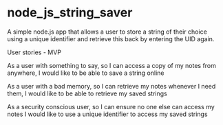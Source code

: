 # node_js_string_saver

A simple node.js app that allows a user to store a string of their choice using a unique identifier and retrieve this back by entering the UID again.

User stories - MVP

As a user with something to say,
so I can access a copy of my notes from anywhere,
I would like to be able to save a string online

As a user with a bad memory,
so I can retrieve my notes whenever I need them,
I would like to be able to retrieve my saved strings

As a security conscious user,
so I can ensure no one else can access my notes
I would like to use a unique identifier to access my saved strings
